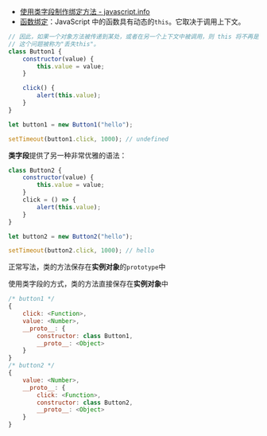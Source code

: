 - [使用类字段制作绑定方法 - javascript.info](https://zh.javascript.info/class#shi-yong-lei-zi-duan-zhi-zuo-bang-ding-fang-fa)
- [函数绑定](https://zh.javascript.info/bind)：JavaScript 中的函数具有动态的`this`。它取决于调用上下文。

```js
// 因此，如果一个对象方法被传递到某处，或者在另一个上下文中被调用，则 this 将不再是对其对象的引用。
// 这个问题被称为"丢失this"。
class Button1 {
    constructor(value) {
        this.value = value;
    }

    click() {
        alert(this.value);
    }
}

let button1 = new Button1("hello");

setTimeout(button1.click, 1000); // undefined
```

**类字段**提供了另一种非常优雅的语法：

```js
class Button2 {
    constructor(value) {
        this.value = value;
    }
    click = () => {
        alert(this.value);
    }
}

let button2 = new Button2("hello");

setTimeout(button2.click, 1000); // hello
```

正常写法，类的方法保存在**实例对象**的`prototype`中

使用类字段的方式，类的方法直接保存在**实例对象**中

```js
/* button1 */
{
    click: <Function>,
    value: <Number>,
    __proto__: {
        constructor: class Button1,
        __proto__: <Object>
    }
}
/* button2 */
{
 	value: <Number>,
    __proto__: {
        click: <Function>,
        constructor: class Button2,
        __proto__: <Object>
    }
}
```

